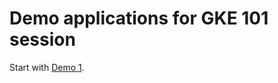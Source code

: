 # Demo applications for GKE 101 session

Start with [Demo 1](https://github.com/albertwo1978/gke101-demos/tree/main/demo_1).